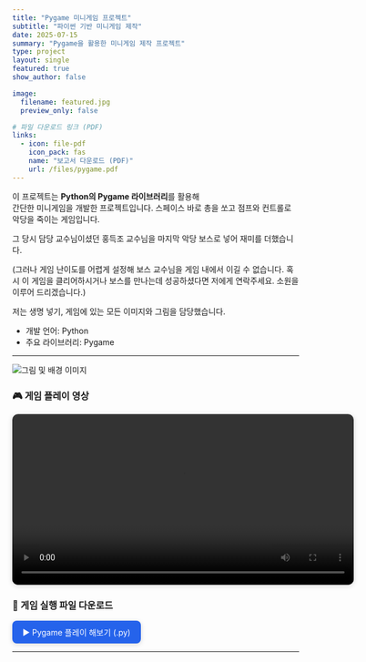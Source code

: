 ```yaml
---
title: "Pygame 미니게임 프로젝트"
subtitle: "파이썬 기반 미니게임 제작"
date: 2025-07-15
summary: "Pygame을 활용한 미니게임 제작 프로젝트"
type: project
layout: single
featured: true
show_author: false

image:
  filename: featured.jpg
  preview_only: false

# 파일 다운로드 링크 (PDF)
links:
  - icon: file-pdf
    icon_pack: fas
    name: "보고서 다운로드 (PDF)"
    url: /files/pygame.pdf
---
```

이 프로젝트는 **Python의 Pygame 라이브러리**를 활용해  
간단한 미니게임을 개발한 프로젝트입니다. 스페이스 바로 총을 쏘고 점프와 컨트롤로 악당을 죽이는 게임입니다.

그 당시 담당 교수님이셨던 홍득조 교수님을 마지막 악당 보스로 넣어 재미를 더했습니다.

(그러나 게임 난이도를 어렵게 설정해 보스 교수님을 게임 내에서 이길 수 없습니다. 혹시 이 게임을 클리어하시거나 보스를 만나는데 성공하셨다면 저에게 연락주세요. 소원을 이루어 드리겠습니다.)

저는 생명 넣기, 게임에 있는 모든 이미지와 그림을 담당했습니다.

- 개발 언어: Python  
- 주요 라이브러리: Pygame 

---

![그림 및 배경 이미지](/images/pygame.jpg)

### 🎮 게임 플레이 영상

<video controls width="600" style="border-radius:10px;box-shadow:0 2px 10px rgba(0,0,0,0.15);display:block;margin:0 auto;">
  <source src="/videos/pygame.mp4" type="video/mp4">
  브라우저가 video 태그를 지원하지 않습니다.
</video>

### 💾 게임 실행 파일 다운로드

<a href="/files/poop.py" download style="display:inline-block;padding:10px 18px;background-color:#2563eb;color:white;border-radius:8px;text-decoration:none;box-shadow:0 2px 8px rgba(0,0,0,0.15);">
  ▶ Pygame 플레이 해보기 (.py)
</a>

---